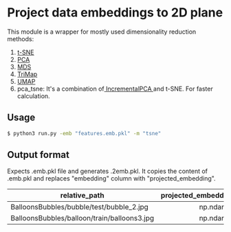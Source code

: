 # Project data embeddings to 2D plane

This module is a wrapper for mostly used dimensionality reduction methods:

1. <a href="https://scikit-learn.org/stable/modules/generated/sklearn.manifold.TSNE.html"> t-SNE </a>
2. <a href="https://scikit-learn.org/stable/modules/generated/sklearn.decomposition.PCA.html#sklearn.decomposition.PCA"> PCA </a>
3. <a href="https://scikit-learn.org/stable/modules/generated/sklearn.manifold.MDS.html#sklearn.manifold.MDS"> MDS </a>
4. <a href="https://pypi.org/project/trimap/"> TriMap </a>
5. <a href="https://umap-learn.readthedocs.io/en/latest/"> UMAP </a>
6. pca_tsne: It's a combination of<a href=" https://scikit-learn.org/stable/modules/generated/sklearn.decomposition.IncrementalPCA.html"> IncrementalPCA </a>
and t-SNE. For faster calculation.

## Usage

```bash
$ python3 run.py -emb "features.emb.pkl" -m "tsne"
```


## Output format

Expects .emb.pkl file and generates .2emb.pkl. It copies the content of .emb.pkl and replaces "embedding" column
with "projected_embedding".


| relative_path                               |     projected_embedding |
|---------------------------------------------|------------------------:|
| BalloonsBubbles/bubble/test/bubble_2.jpg    |              np.ndarray |
| BalloonsBubbles/balloon/train/balloons3.jpg |              np.ndarray | 

